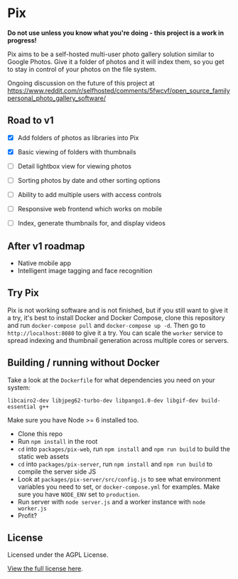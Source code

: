 Pix
===

**Do not use unless you know what you're doing - this project is a work in progress!**

Pix aims to be a self-hosted multi-user photo gallery solution similar to Google Photos. Give it a folder of photos and it will index them, so you get to stay in control of your photos on the file system.

Ongoing discussion on the future of this project at https://www.reddit.com/r/selfhosted/comments/5fwcvf/open_source_familypersonal_photo_gallery_software/


Road to v1
----------

- [x] Add folders of photos as libraries into Pix
- [x] Basic viewing of folders with thumbnails
- [ ] Detail lightbox view for viewing photos
- [ ] Sorting photos by date and other sorting options
- [ ] Ability to add multiple users with access controls
- [ ] Responsive web frontend which works on mobile
- [ ] Index, generate thumbnails for, and display videos


After v1 roadmap
----------------

- Native mobile app
- Intelligent image tagging and face recognition


Try Pix
-------

Pix is not working software and is not finished, but if you still want to give it a try, it's best to install Docker and Docker Compose, clone this repository and run `docker-compose pull` and `docker-compose up -d`. Then go to `http://localhost:8080` to give it a try. You can scale the `worker` service to spread indexing and thumbnail generation across multiple cores or servers.


Building / running without Docker
--------

Take a look at the `Dockerfile` for what dependencies you need on your system:

`libcairo2-dev libjpeg62-turbo-dev libpango1.0-dev libgif-dev build-essential g++`

Make sure you have Node >= 6 installed too.

- Clone this repo
- Run `npm install` in the root
- `cd` into `packages/pix-web`, run `npm install` and `npm run build` to build the static web assets
- `cd` into `packages/pix-server`, run `npm install` and `npm run build` to compile the server side JS
- Look at `packages/pix-server/src/config.js` to see what environment variables you need to set, or `docker-compose.yml` for examples. Make sure you have `NODE_ENV` set to `production`.
- Run server with `node server.js` and a worker instance with `node worker.js`
- Profit?


License
-------

Licensed under the AGPL License.

[View the full license here](https://raw.githubusercontent.com/madjam002/pix/master/LICENSE).
